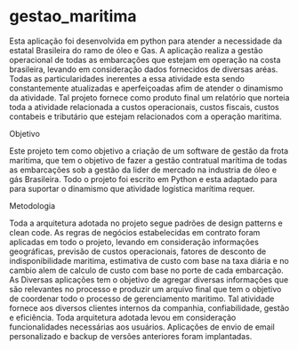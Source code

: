 # gestao_maritima
Esta aplicação foi desenvolvida em python para atender a necessidade da estatal Brasileira do ramo de óleo e Gas. A aplicação realiza a gestão operacional de todas as embarcações que estejam em operação na costa brasileira, levando em consideração dados fornecidos de diversas aréas. Todas as particularidades inerentes a essa atividade esta sendo constantemente atualizadas e aperfeiçoadas afim de atender o dinamismo da atividade. Tal projeto fornece como produto final um relatório que norteia toda a atividade relacionada a custos operacionais, custos fiscais, custos contabeis e tributário que estejam relacionados com a operação maritima.

Objetivo

Este projeto tem como objetivo a criação de um software de gestão da frota maritima, que tem o objetivo de fazer a gestão contratual marítima de todas as embarcações sob a gestão da lider de mercado na industria de óleo e gás Brasileira. Todo o projeto foi escrito em Python e esta adaptado para para suportar o dinamismo que atividade logística marítima requer. 

Metodologia

Toda a arquitetura adotada no projeto segue padrões de design patterns e clean code. As regras de negócios estabelecidas em contrato foram aplicadas em todo o projeto, levando em consideração informações geográficas, previsão de custos operacionais, fatores de desconto de indisponibilidade maritima, estimativa de custo com base na taxa diária e no cambio alem de calculo de custo com base no porte de cada embarcação. As Diversas aplicações tem o objetivo de agregar diversas informações que são relevantes no processo e produzir um arquivo final que tem o objetivo de coordenar todo o processo de gerenciamento maritimo. Tal atividade fornece aos diversos clientes internos da companhia, confiabilidade, gestão e eficiência.
Toda arquitetura adotada levou em consideração funcionalidades necessárias aos usuários. Aplicações de envio de email personalizado e backup de versões anteriores foram implantadas.



